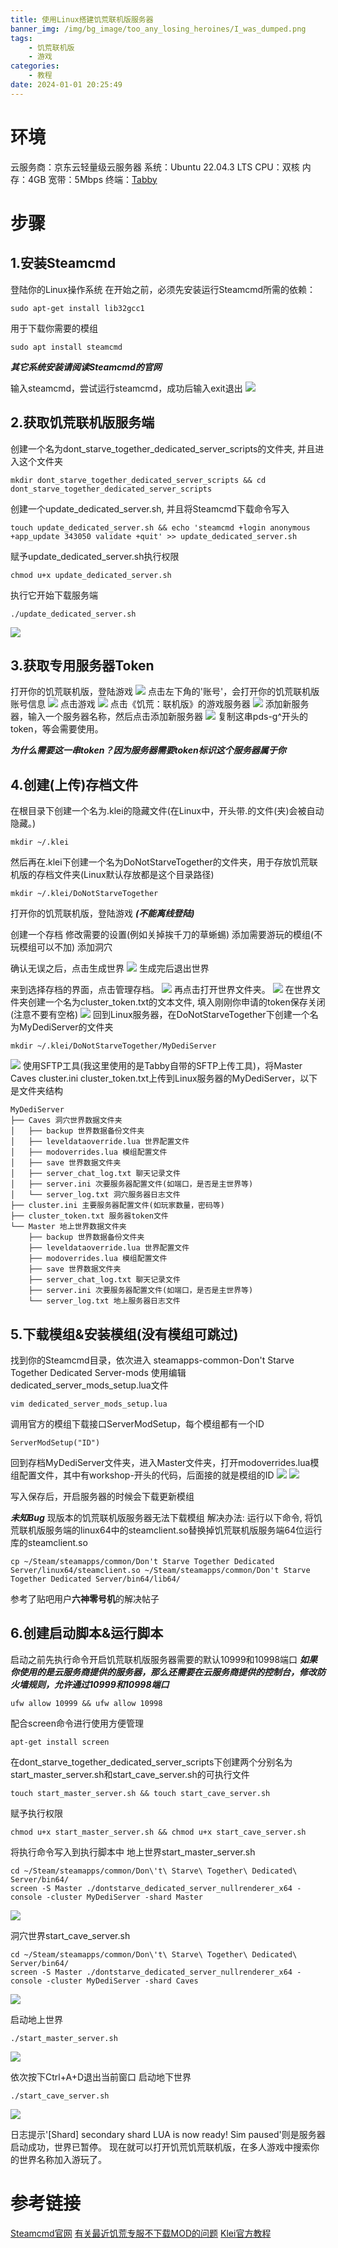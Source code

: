 ```yaml
---
title: 使用Linux搭建饥荒联机版服务器
banner_img: /img/bg_image/too_any_losing_heroines/I_was_dumped.png
tags: 
    - 饥荒联机版
    - 游戏
categories: 
    - 教程
date: 2024-01-01 20:25:49
---
```


# 环境
云服务商：京东云轻量级云服务器
系统：Ubuntu 22.04.3 LTS
CPU：双核
内存：4GB
宽带：5Mbps
终端：[Tabby](https://github.com/Eugeny/tabby)

# 步骤
## 1.安装Steamcmd
登陆你的Linux操作系统
在开始之前，必须先安装运行Steamcmd所需的依赖：

    sudo apt-get install lib32gcc1 

用于下载你需要的模组

    sudo apt install steamcmd

***其它系统安装请阅读Steamcmd的官网***

输入steamcmd，尝试运行steamcmd，成功后输入exit退出
![](https://raw.githubusercontent.com/Takinis/takinis.github.io/main/source/img/screenshots/start-a-tModloader-server/steamcmd.png)

## 2.获取饥荒联机版服务端
创建一个名为dont_starve_together_dedicated_server_scripts的文件夹, 并且进入这个文件夹

    mkdir dont_starve_together_dedicated_server_scripts && cd dont_starve_together_dedicated_server_scripts

创建一个update_dedicated_server.sh,  并且将Steamcmd下载命令写入

    touch update_dedicated_server.sh && echo 'steamcmd +login anonymous +app_update 343050 validate +quit' >> update_dedicated_server.sh

赋予update_dedicated_server.sh执行权限

    chmod u+x update_dedicated_server.sh

执行它开始下载服务端

    ./update_dedicated_server.sh

![](https://raw.githubusercontent.com/Takinis/takinis.github.io/main/source/img/screenshots/start-a-donotstarvetogether-server/update-dedicated-server.png)

## 3.获取专用服务器Token
打开你的饥荒联机版，登陆游戏
![](https://raw.githubusercontent.com/Takinis/takinis.github.io/main/source/img/screenshots/start-a-donotstarvetogether-server/get-token.png)
点击左下角的'账号'，会打开你的饥荒联机版账号信息
![](https://raw.githubusercontent.com/Takinis/takinis.github.io/main/source/img/screenshots/start-a-donotstarvetogether-server/get-token-2.png)
点击游戏
![](https://raw.githubusercontent.com/Takinis/takinis.github.io/main/source/img/screenshots/start-a-donotstarvetogether-server/get-token-3.png)
点击《饥荒：联机版》的游戏服务器
![](https://raw.githubusercontent.com/Takinis/takinis.github.io/main/source/img/screenshots/start-a-donotstarvetogether-server/get-token-4.png)
添加新服务器，输入一个服务器名称，然后点击添加新服务器
![](https://raw.githubusercontent.com/Takinis/takinis.github.io/main/source/img/screenshots/start-a-donotstarvetogether-server/get-token-5.png)
复制这串pds-g^开头的token，等会需要使用。

***为什么需要这一串token？因为服务器需要token标识这个服务器属于你***

## 4.创建(上传)存档文件
在根目录下创建一个名为.klei的隐藏文件(在Linux中，开头带.的文件(夹)会被自动隐藏。)

    mkdir ~/.klei

然后再在.klei下创建一个名为DoNotStarveTogether的文件夹，用于存放饥荒联机版的存档文件夹(Linux默认存放都是这个目录路径)

    mkdir ~/.klei/DoNotStarveTogether

打开你的饥荒联机版，登陆游戏 ***(不能离线登陆)***

创建一个存档
修改需要的设置(例如关掉挨千刀的草蜥蜴)
添加需要游玩的模组(不玩模组可以不加)
添加洞穴

确认无误之后，点击生成世界
![](https://raw.githubusercontent.com/Takinis/takinis.github.io/main/source/img/screenshots/start-a-donotstarvetogether-server/mk-cluster.png)
生成完后退出世界

来到选择存档的界面，点击管理存档。
![](https://raw.githubusercontent.com/Takinis/takinis.github.io/main/source/img/screenshots/start-a-donotstarvetogether-server/mk-cluster-2.png)
再点击打开世界文件夹。
![](https://raw.githubusercontent.com/Takinis/takinis.github.io/main/source/img/screenshots/start-a-donotstarvetogether-server/mk-cluster-3.png)
在世界文件夹创建一个名为cluster_token.txt的文本文件, 填入刚刚你申请的token保存关闭(注意不要有空格)
![](https://raw.githubusercontent.com/Takinis/takinis.github.io/main/source/img/screenshots/start-a-donotstarvetogether-server/mk-cluster-4.png)
回到Linux服务器，在DoNotStarveTogether下创建一个名为MyDediServer的文件夹

    mkdir ~/.klei/DoNotStarveTogether/MyDediServer

![](https://raw.githubusercontent.com/Takinis/takinis.github.io/main/source/img/screenshots/start-a-donotstarvetogether-server/mk-cluster-5.png)
使用SFTP工具(我这里使用的是Tabby自带的SFTP上传工具)，将Master Caves cluster.ini cluster_token.txt上传到Linux服务器的MyDediServer，以下是文件夹结构

    MyDediServer
    ├── Caves 洞穴世界数据文件夹
    │   ├── backup 世界数据备份文件夹
    │   ├── leveldataoverride.lua 世界配置文件
    │   ├── modoverrides.lua 模组配置文件
    │   ├── save 世界数据文件夹
    │   ├── server_chat_log.txt 聊天记录文件
    │   ├── server.ini 次要服务器配置文件(如端口，是否是主世界等)
    │   └── server_log.txt 洞穴服务器日志文件
    ├── cluster.ini 主要服务器配置文件(如玩家数量，密码等)
    ├── cluster_token.txt 服务器token文件
    └── Master 地上世界数据文件夹
        ├── backup 世界数据备份文件夹
        ├── leveldataoverride.lua 世界配置文件
        ├── modoverrides.lua 模组配置文件
        ├── save 世界数据文件夹
        ├── server_chat_log.txt 聊天记录文件
        ├── server.ini 次要服务器配置文件(如端口，是否是主世界等)
        └── server_log.txt 地上服务器日志文件

## 5.下载模组&安装模组(没有模组可跳过)
找到你的Steamcmd目录，依次进入
steamapps-common-Don't Starve Together Dedicated Server-mods
使用编辑dedicated_server_mods_setup.lua文件

    vim dedicated_server_mods_setup.lua

调用官方的模组下载接口ServerModSetup，每个模组都有一个ID

    ServerModSetup("ID")

回到存档MyDediServer文件夹，进入Master文件夹，打开modoverrides.lua模组配置文件，其中有workshop-开头的代码，后面接的就是模组的ID
![](https://raw.githubusercontent.com/Takinis/takinis.github.io/main/source/img/screenshots/start-a-donotstarvetogether-server/set-mods-2.png)
![](https://raw.githubusercontent.com/Takinis/takinis.github.io/main/source/img/screenshots/start-a-donotstarvetogether-server/set-mods.png)

写入保存后，开启服务器的时候会下载更新模组

***未知Bug***
现版本的饥荒联机版服务器无法下载模组
解决办法:
运行以下命令, 将饥荒联机版服务端的linux64中的steamclient.so替换掉饥荒联机版服务端64位运行库的steamclient.so

    cp ~/Steam/steamapps/common/Don't Starve Together Dedicated Server/linux64/steamclient.so ~/Steam/steamapps/common/Don't Starve Together Dedicated Server/bin64/lib64/

参考了贴吧用户**六神零号机**的解决帖子

## 6.创建启动脚本&运行脚本
启动之前先执行命令开启饥荒联机版服务器需要的默认10999和10998端口
***如果你使用的是云服务商提供的服务器，那么还需要在云服务商提供的控制台，修改防火墙规则，允许通过10999和10998端口***

    ufw allow 10999 && ufw allow 10998

配合screen命令进行使用方便管理

    apt-get install screen

在dont_starve_together_dedicated_server_scripts下创建两个分别名为start_master_server.sh和start_cave_server.sh的可执行文件

    touch start_master_server.sh && touch start_cave_server.sh

赋予执行权限

    chmod u+x start_master_server.sh && chmod u+x start_cave_server.sh

将执行命令写入到执行脚本中
地上世界start_master_server.sh

    cd ~/Steam/steamapps/common/Don\'t\ Starve\ Together\ Dedicated\ Server/bin64/
    screen -S Master ./dontstarve_dedicated_server_nullrenderer_x64 -console -cluster MyDediServer -shard Master

![](https://raw.githubusercontent.com/Takinis/takinis.github.io/main/source/img/screenshots/start-a-donotstarvetogether-server/start-scripts.png)

洞穴世界start_cave_server.sh

    cd ~/Steam/steamapps/common/Don\'t\ Starve\ Together\ Dedicated\ Server/bin64/
    screen -S Master ./dontstarve_dedicated_server_nullrenderer_x64 -console -cluster MyDediServer -shard Caves

![](https://raw.githubusercontent.com/Takinis/takinis.github.io/main/source/img/screenshots/start-a-donotstarvetogether-server/start-scripts-2.png)

启动地上世界

    ./start_master_server.sh

![](https://raw.githubusercontent.com/Takinis/takinis.github.io/main/source/img/screenshots/start-a-donotstarvetogether-server/start-scripts-4.png)

依次按下Ctrl+A+D退出当前窗口
启动地下世界

    ./start_cave_server.sh

![](https://raw.githubusercontent.com/Takinis/takinis.github.io/main/source/img/screenshots/start-a-donotstarvetogether-server/start-scripts-3.png)

日志提示'[Shard] secondary shard LUA is now ready! Sim paused'则是服务器启动成功，世界已暂停。
现在就可以打开饥荒饥荒联机版，在多人游戏中搜索你的世界名称加入游玩了。

# 参考链接
[Steamcmd官网](https://developer.valvesoftware.com/wiki/Zh/SteamCMD)
[有关最近饥荒专服不下载MOD的问题](https://tieba.baidu.com/p/9251408506)
[Klei官方教程](https://forums.kleientertainment.com/forums/topic/64441-dedicated-server-quick-setup-guide-linux/)
